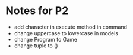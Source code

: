 # Notes for P2

- add character in execute method in command
- change uppercase to lowercase in models
- change Program to Game
- change tuple to ()
